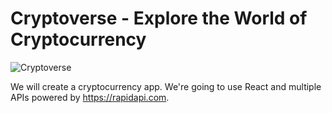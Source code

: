 # Cryptoverse - Explore the World of Cryptocurrency

![Cryptoverse](https://i.ibb.co/8gh5Jc8/image.png)

We will create a cryptocurrency app. We're going to use React and multiple APIs powered by https://rapidapi.com.
